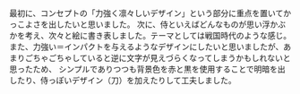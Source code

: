 最初に、コンセプトの「力強く凛々しいデザイン」という部分に重点を置いてかっこよさを出したいと思いました。
次に、侍といえばどんなものが思い浮かぶかを考え、次々と絵に書き表しました。テーマとしては戦国時代のような感じ。
また、力強い＝インパクトを与えるようなデザインにしたいと思いましたが、あまりごちゃごちゃしていると逆に文字が見えづらくなってしまうかもしれないと思ったため、
シンプルでありつつも背景色を赤と黒を使用することで明暗を出したり、侍っぽいデザイン（刀）を加えたりして工夫しました。
